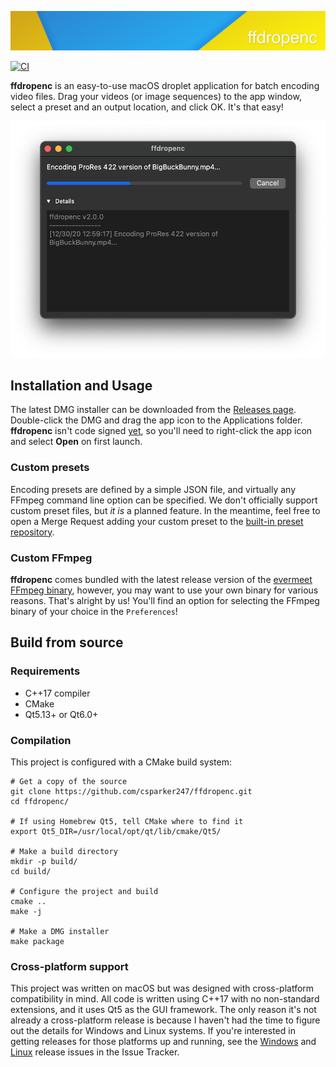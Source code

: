 ![ffdropenc](graphics/png/banner.png)

[![CI](https://github.com/csparker247/ffdropenc/workflows/Build/badge.svg?branch=develop)](https://github.com/csparker247/ffdropenc/actions)

**ffdropenc** is an easy-to-use macOS droplet application for batch encoding video files. Drag your videos (or image 
sequences) to the app window, select a preset and an output location, and click OK. It's that easy!

![Application Window](graphics/png/screenshot.png)

## Installation and Usage
The latest DMG installer can be downloaded from the [Releases page](https://github.com/csparker247/ffdropenc/releases).
Double-click the DMG and drag the app icon to the Applications folder. **ffdropenc** isn't code signed 
[yet](https://github.com/csparker247/ffdropenc/issues/28), so you'll need to right-click the app icon and select
**Open** on first launch.

### Custom presets
Encoding presets are defined by a simple JSON file, and virtually any FFmpeg command line option can be specified. 
We don't officially support custom preset files, but _it is_ a planned feature. In the meantime, feel free to open a Merge
Request adding your custom preset to the [built-in preset repository](apps/presets).

### Custom FFmpeg
**ffdropenc** comes bundled with the latest release version of the 
[evermeet FFmpeg binary](https://evermeet.cx/ffmpeg/), however, you may want to use your own binary for various reasons.
That's alright by us! You'll find an option for selecting the FFmpeg binary of your choice in the `Preferences`!

## Build from source
### Requirements
- C++17 compiler
- CMake
- Qt5.13+ or Qt6.0+

### Compilation
This project is configured with a CMake build system:

```shell
# Get a copy of the source
git clone https://github.com/csparker247/ffdropenc.git
cd ffdropenc/

# If using Homebrew Qt5, tell CMake where to find it
export Qt5_DIR=/usr/local/opt/qt/lib/cmake/Qt5/

# Make a build directory
mkdir -p build/
cd build/

# Configure the project and build
cmake ..
make -j

# Make a DMG installer
make package
```

### Cross-platform support
This project was written on macOS but was designed with cross-platform compatibility in mind. All code is written using 
C++17 with no non-standard extensions, and it uses Qt5 as the GUI framework. The only reason it's not already a 
cross-platform release is because I haven't had the time to figure out the details for Windows and Linux systems. If 
you're interested in getting releases for those platforms up and running, see the 
[Windows](https://github.com/csparker247/ffdropenc/issues/29) and 
[Linux](https://github.com/csparker247/ffdropenc/issues/30) release issues in the Issue Tracker.